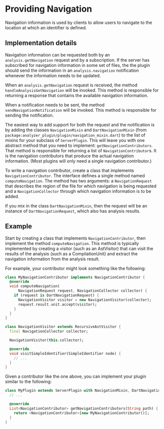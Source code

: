 # Providing Navigation

Navigation information is used by clients to allow users to navigate to the
location at which an identifier is defined.

## Implementation details

Navigation information can be requested both by an `analysis.getNavigation`
request and by a subscription. If the server has subscribed for navigation
information in some set of files, the the plugin should send the information in
an `analysis.navigation` notification whenever the information needs to be
updated.

When an `analysis.getNavigation` request is received, the method
`handleAnalysisGetNavigation` will be invoked. This method is responsible for
returning a response that contains the available navigation information.

When a notification needs to be sent, the method `sendNavigationNotification`
will be invoked. This method is responsible for sending the notification.

The easiest way to add support for both the request and the notification is by
adding the classes `NavigationMixin` and `DartNavigationMixin` (from
`package:analyzer_plugin/plugin/navigation_mixin.dart`) to the list of mixins
for your subclass of `ServerPlugin`. This will leave you with one abstract
method that you need to implement: `getNavigationContributors`. That method is
responsible for returning a list of `NavigationContributor`s. It is the
navigation contributors that produce the actual navigation information. (Most
plugins will only need a single navigation contributor.)

To write a navigation contributor, create a class that implements
`NavigationContributor`. The interface defines a single method named
`computeNavigation`. The method has two arguments: a `NavigationRequest` that
describes the region of the file for which navigation is being requested and a
`NavigationCollector` through which navigation information is to be added.

If you mix in the class `DartNavigationMixin`, then the request will be an
instance of `DartNavigationRequest`, which also has analysis results.

## Example

Start by creating a class that implements `NavigationContributor`, then
implement the method `computeNavigation`. This method is typically implemented
by creating a visitor (such as an AstVisitor) that can visit the results of the
analysis (such as a CompilationUnit) and extract the navigation information from
the analysis result.

For example, your contributor might look something like the following:

```dart
class MyNavigationContributor implements NavigationContributor {
  @override
  void computeNavigation(
      NavigationRequest request, NavigationCollector collector) {
    if (request is DartNavigationRequest) {
      NavigationVisitor visitor = new NavigationVisitor(collector);
      request.result.unit.accept(visitor);
    }
  }
}

class NavigationVisitor extends RecursiveAstVisitor {
  final NavigationCollector collector;

  NavigationVisitor(this.collector);

  @override
  void visitSimpleIdentifier(SimpleIdentifier node) {
    // ...
  }
}
```

Given a contributor like the one above, you can implement your plugin similar to
the following:

```dart
class MyPlugin extends ServerPlugin with NavigationMixin, DartNavigationMixin {
  // ...

  @override
  List<NavigationContributor> getNavigationContributors(String path) {
    return <NavigationContributor>[new MyNavigationContributor()];
  }
}
```

